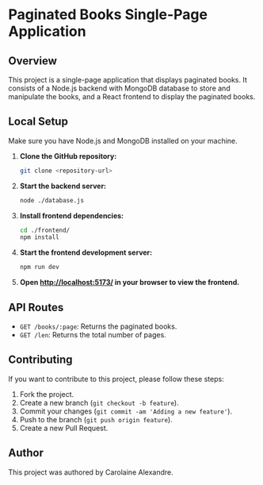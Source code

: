 # Paginated Books Single-Page Application

## Overview

This project is a single-page application that displays paginated books. It consists of a Node.js backend with MongoDB database to store and manipulate the books, and a React frontend to display the paginated books.

## Local Setup

Make sure you have Node.js and MongoDB installed on your machine.

1. **Clone the GitHub repository:**
    ```bash
    git clone <repository-url>
    ```

2. **Start the backend server:**
    ```bash
    node ./database.js
    ```

3. **Install frontend dependencies:**
    ```bash
    cd ./frontend/
    npm install
    ```

4. **Start the frontend development server:**
    ```bash
    npm run dev
    ```

5. **Open [http://localhost:5173/](http://localhost:5173/) in your browser to view the frontend.**

## API Routes

- `GET /books/:page`: Returns the paginated books.
- `GET /len`: Returns the total number of pages.

## Contributing

If you want to contribute to this project, please follow these steps:

1. Fork the project.
2. Create a new branch (`git checkout -b feature`).
3. Commit your changes (`git commit -am 'Adding a new feature'`).
4. Push to the branch (`git push origin feature`).
5. Create a new Pull Request.

## Author

This project was authored by Carolaine Alexandre.

